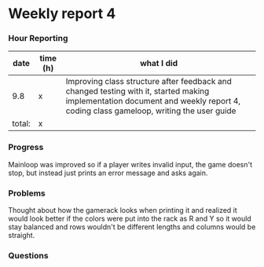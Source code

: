 # Weekly report 4

### Hour Reporting
| **date** | **time (h)** | **what I did** 
| --------- | ----------- | --------- 
| 9.8 | x | Improving class structure after feedback and changed testing with it, started making implementation document and weekly report 4, coding class gameloop, writing the user guide
| total: | x

### Progress
Mainloop was improved so if a player writes invalid input, the game doesn't stop, but instead just prints an error message and asks again. 

### Problems
Thought about how the gamerack looks when printing it and realized it would look better if the colors were put into the rack as R and Y so it would stay balanced and rows wouldn't be different lengths and columns would be straight.  

### Questions
